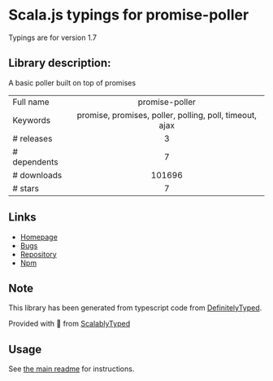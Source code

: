 
# Scala.js typings for promise-poller

Typings are for version 1.7

## Library description:
A basic poller built on top of promises

|                    |                 |
| ------------------ | :-------------: |
| Full name          | promise-poller |
| Keywords           | promise, promises, poller, polling, poll, timeout, ajax |
| # releases         | 3 |
| # dependents       | 7 |
| # downloads        | 101696 |
| # stars            | 7 |

## Links
- [Homepage](https://github.com/joeattardi/promise-poller)
- [Bugs](https://github.com/joeattardi/promise-poller/issues)
- [Repository](https://github.com/joeattardi/promise-poller)
- [Npm](https://www.npmjs.com/package/promise-poller)
    


## Note
This library has been generated from typescript code from [DefinitelyTyped](https://definitelytyped.org).

Provided with :purple_heart: from [ScalablyTyped](https://github.com/oyvindberg/ScalablyTyped)

## Usage
See [the main readme](../../readme.md) for instructions.


